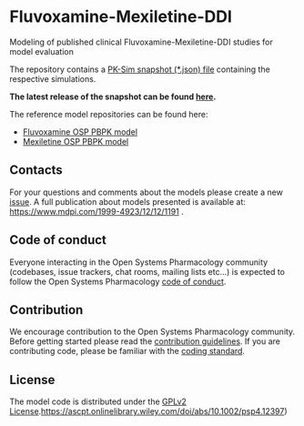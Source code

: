 # Fluvoxamine-Mexiletine-DDI

Modeling of published clinical Fluvoxamine-Mexiletine-DDI studies for model evaluation



The repository contains a [PK-Sim snapshot (*.json) file](https://docs.open-systems-pharmacology.org/working-with-pk-sim/pk-sim-documentation/importing-exporting-project-data-models#exporting-project-to-snapshot-loading-project-from-snapshot) containing the respective simulations.

**The latest release of the snapshot can be found [here](../../releases/latest).**

The reference model repositories can be found here:

- [Fluvoxamine OSP PBPK model](https://github.com/Open-Systems-Pharmacology/Fluvoxamine-Model)
- [Mexiletine OSP PBPK model](https://github.com/Open-Systems-Pharmacology/Mexiletine-Model)

## Contacts
For your questions and comments about the models please create a new [issue](https://github.com/Open-Systems-Pharmacology/Fluvoxamine-Mexiletine-DDI/issues). A full publication about models presented is available at: https://www.mdpi.com/1999-4923/12/12/1191 .

## Code of conduct

Everyone interacting in the Open Systems Pharmacology community (codebases, issue trackers, chat rooms, mailing lists etc...) is expected to follow the Open Systems Pharmacology [code of conduct](https://github.com/Open-Systems-Pharmacology/Suite/blob/master/CODE_OF_CONDUCT.md#contributor-covenant-code-of-conduct).

## Contribution

We encourage contribution to the Open Systems Pharmacology community. Before getting started please read the [contribution guidelines](https://github.com/Open-Systems-Pharmacology/Suite/blob/master/CONTRIBUTING.md#ways-to-contribute). If you are contributing code, please be familiar with the [coding standard](https://github.com/Open-Systems-Pharmacology/Suite/blob/master/CODING_STANDARDS.md#visual-studio-settings).

## License

The model code is distributed under the [GPLv2 License](https://github.com/Open-Systems-Pharmacology/Suite/blob/develop/LICENSE).https://ascpt.onlinelibrary.wiley.com/doi/abs/10.1002/psp4.12397)
